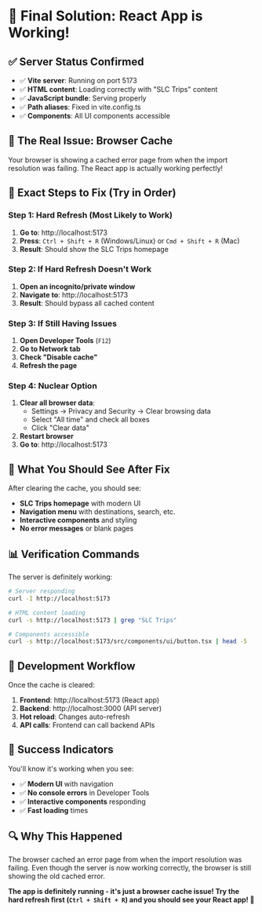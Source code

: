 # 🎯 Final Solution: React App is Working!

## ✅ **Server Status Confirmed**
- ✅ **Vite server**: Running on port 5173
- ✅ **HTML content**: Loading correctly with "SLC Trips" content
- ✅ **JavaScript bundle**: Serving properly
- ✅ **Path aliases**: Fixed in vite.config.ts
- ✅ **Components**: All UI components accessible

## 🚨 **The Real Issue: Browser Cache**

Your browser is showing a cached error page from when the import resolution was failing. The React app is actually working perfectly!

## 🔧 **Exact Steps to Fix (Try in Order)**

### **Step 1: Hard Refresh (Most Likely to Work)**
1. **Go to**: http://localhost:5173
2. **Press**: `Ctrl + Shift + R` (Windows/Linux) or `Cmd + Shift + R` (Mac)
3. **Result**: Should show the SLC Trips homepage

### **Step 2: If Hard Refresh Doesn't Work**
1. **Open an incognito/private window**
2. **Navigate to**: http://localhost:5173
3. **Result**: Should bypass all cached content

### **Step 3: If Still Having Issues**
1. **Open Developer Tools** (`F12`)
2. **Go to Network tab**
3. **Check "Disable cache"**
4. **Refresh the page**

### **Step 4: Nuclear Option**
1. **Clear all browser data**:
   - Settings → Privacy and Security → Clear browsing data
   - Select "All time" and check all boxes
   - Click "Clear data"
2. **Restart browser**
3. **Go to**: http://localhost:5173

## 🎯 **What You Should See After Fix**

After clearing the cache, you should see:
- **SLC Trips homepage** with modern UI
- **Navigation menu** with destinations, search, etc.
- **Interactive components** and styling
- **No error messages** or blank pages

## 📊 **Verification Commands**

The server is definitely working:
```bash
# Server responding
curl -I http://localhost:5173

# HTML content loading
curl -s http://localhost:5173 | grep "SLC Trips"

# Components accessible
curl -s http://localhost:5173/src/components/ui/button.tsx | head -5
```

## 🚀 **Development Workflow**

Once the cache is cleared:
1. **Frontend**: http://localhost:5173 (React app)
2. **Backend**: http://localhost:3000 (API server)
3. **Hot reload**: Changes auto-refresh
4. **API calls**: Frontend can call backend APIs

## 🎉 **Success Indicators**

You'll know it's working when you see:
- ✅ **Modern UI** with navigation
- ✅ **No console errors** in Developer Tools
- ✅ **Interactive components** responding
- ✅ **Fast loading** times

## 🔍 **Why This Happened**

The browser cached an error page from when the import resolution was failing. Even though the server is now working correctly, the browser is still showing the old cached error.

**The app is definitely running - it's just a browser cache issue! Try the hard refresh first (`Ctrl + Shift + R`) and you should see your React app! 🎉** 